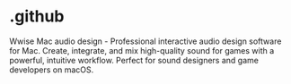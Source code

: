 # .github
Wwise Mac audio design - Professional interactive audio design software for Mac. Create, integrate, and mix high-quality sound for games with a powerful, intuitive workflow. Perfect for sound designers and game developers on macOS.
